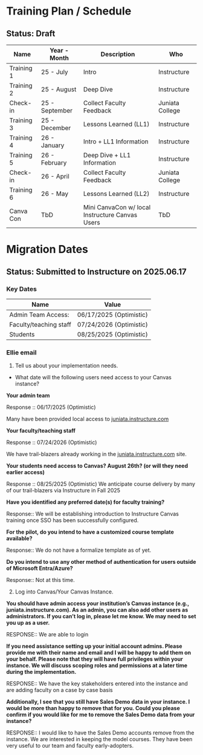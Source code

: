 # Training Plan / Schedule

## Status:  Draft 

| Name       | Year - Month   | Description                                     | Who             |
| ---------- | ---------------| ----------------------------------------------- | --------------- | 
| Training 1 | 25 - July      | Intro                                           | Instructure     |
| Training 2 | 25 - August    | Deep Dive                                       | Instructure     |
| Check-in   | 25 - September | Collect Faculty Feedback                        | Juniata College |
| Training 3 | 25 - December  | Lessons Learned (LL1)                           | Instructure     |
| Training 4 | 26 - January   | Intro + LL1 Information                         | Instructure     |
| Training 5 | 26 - February  | Deep Dive + LL1 Information                     | Instructure     |
| Check-in   | 26 - April     | Collect Faculty Feedback                        | Juniata College |
| Training 6 | 26 - May       | Lessons Learned (LL2)                           | Instructure     |
| Canva Con  | TbD            | Mini CanvaCon w/ local Instructure Canvas Users | TbD             |

# Migration Dates

## Status:  Submitted to Instructure on 2025.06.17

### Key Dates

| Name                    | Value                    | 
| ----------------------- | ------------------------ | 
| Admin Team Access:      |  06/17/2025 (Optimistic) |
| Faculty/teaching staff  |  07/24/2026 (Optimistic) |
| Students                |  08/25/2025 (Optimistic) |


### Ellie email

1. Tell us about your implementation needs.
* What date will the following users need access to your Canvas instance?

**Your admin team**

Response ::  06/17/2025 (Optimistic)

Many have been provided local access to [juniata.instructure.com](https://juniata.instructure.com)

**Your faculty/teaching staff**

Response :: 07/24/2026 (Optimistic)

We have trail-blazers already working in the  [juniata.instructure.com](https://juniata.instructure.com) site.
 
**Your students need access to Canvas? August 26th? (or will they need earlier access)**

Response ::  08/25/2025 (Optimistic)
We anticipate course delivery by many of our trail-blazers via Instructure in Fall 2025
 
**Have you identified any preferred date(s) for faculty training?**

Response:: We will be establishing introduction to Instructure Canvas training once SSO has been successfully configured.

**For the pilot, do you intend to have a customized course template available?**

Response:: We do not have a formalize template as of yet.

**Do you intend to use any other method of authentication for users outside of Microsoft Entra/Azure?**

Response:: Not at this time.
 
2. Log into Canvas/Your Canvas Instance.

**You should have admin access your institution’s Canvas instance (e.g., juniata.instructure.com). As an admin, you can also add other users as administrators. If you can’t log in, please let me know. We may need to set you up as a user.**
 
RESPONSE::    We are able to login
 
**If you need assistance setting up your initial account admins. Please provide me with their name and email and I will be happy to add them on your behalf. Please note that they will have full privileges within your instance. We will discuss scoping roles and permissions at a later time during the implementation.**
 
RESPONSE::    We have the key stakeholders entered into the instance and are adding faculty on a case by case basis
 
 
**Additionally, I see that you still have Sales Demo data in your instance. I would be more than happy to remove that for you. Could you please confirm if you would like for me to remove the Sales Demo data from your instance?**
 
RESPONSE::  I would like to have the Sales Demo accounts remove from the instance.   We are interested in keeping the model courses.  They have been very useful to our team and faculty early-adopters.



